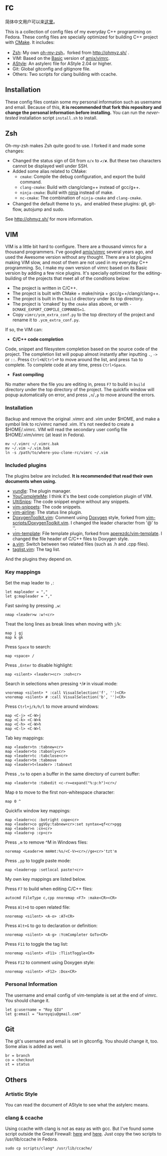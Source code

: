 # rc

简体中文用户可以来[这里](https://github.com/karoyqiu/rc/blob/master/README_zh_CN.md)。

This is a collection of config files of my everyday C++ programming on Fedora. These config files are specially optimized for building C++ project with [CMake](http://www.cmake.org/). It includes:

* [Zsh](http://www.zsh.org/): My own [oh-my-zsh](https://github.com/karoyqiu/oh-my-zsh)，forked from http://ohmyz.sh/ .
* VIM: Based on the [Basic](https://github.com/amix/vimrc/blob/master/vimrcs/basic.vim) version of [amix/vimrc](https://github.com/amix/vimrc).
* [AStyle](http://astyle.sourceforge.net/): An astylerc file for AStyle 2.04 or higher.
* Git: Global gitconfig and gitignore file.
* Others: Two scripts for clang building with ccache.

## Installation

These config files contain some my personal information such as username and email. Because of this, **it is recommended that fork this repository and change the personal information before installing.**
You can run the *never-tested* installation script `install.sh` to install.

## Zsh

Oh-my-zsh makes Zsh quite good to use. I forked it and made some changes:

* Changed the status sign of Git from `o/x` to `✔/✘`. But these two characters cannot be displayed well under SSH.
* Added some alias related to CMake:
  * `cmake`: Compile the debug configuration, and export the build command.
  * `clang-cmake`: Build with clang/clang++ instead of gcc/g++.
  * `ninja-cmake`: Build with [ninja](http://martine.github.io/ninja/) instead of make.
  * `nc-cmake`: The combination of `ninja-cmake` and `clang-cmake`.
* Changed the default theme to ys，and enabled these plugins: git, git-flow, autojump and sudo.

See http://ohmyz.sh/ for more information.

## VIM

VIM is a little bit hard to configure. There are a thousand vimrcs for a thousand programmers. I've googled [amix/vimrc](https://github.com/amix/vimrc) several years ago, and used the Awesome version without any thought. There are a lot plugins making VIM slow, and most of them are not used in my everyday C++ programming. So, I make my own version of vimrc based on its Basic version by adding a few nice plugins. It's specially optimized for the editing-building of the projects that meet all of the conditions below:

* The project is written in C/C++.
* The project is built with CMake + make/ninja + gcc/g++/clang/clang++.
* The project is built in the `build` directory under its top directory.
* The project is 'cmaked' by the `cmake` alias above, or with `-DCMAKE_EXPORT_COMPILE_COMMANDS=1`.
* Copy `vimrc/ycm_extra_conf.py` to the top directory of the project and rename it to `.ycm_extra_conf.py`.

If so, the VIM can:

* **C/C++ code completion**

Code, snippet and filesystem completion based on the source code of the project. The completion list will popup almost instantly after inputting `.`, `->` or `::`. Press `Ctrl+N`/`Ctrl+P` to move around the list, and press `Tab` to complete. To complete code at any time, press `Ctrl+Space`.

* **Fast compiling**

No matter where the file you are editing in, press `F7` to build in `build` directory under the top directory of the project. The quickfix window will popup automatically on error, and press `,n`/`,p` to move around the errors.

### Installation

Backup and remove the original .vimrc and .vim under $HOME, and make a symbol link to rc/vimrc named .vim. It's not needed to create a $HOME/.vimrc. VIM will read the secondary user config file $HOME/.vim/vimrc (at least in Fedora).

```
mv ~/.vimrc ~/.vimrc.bak
mv ~/.vim ~/.vim.bak
ln -s /path/to/where-you-clone-rc/vimrc ~/.vim
```

### Included plugins

The plugins below are included. **It is recommended that read their own documents when using.**

* [vundle](https://github.com/gmarik/Vundle.vim): The plugin manager.
* [YouCompleteMe](https://valloric.github.io/YouCompleteMe/): I think it's the best code completion plugin of VIM.
* [UltiSnips](https://github.com/SirVer/ultisnips): The code snippet engine without any snippets.
* [vim-snippets](https://github.com/honza/vim-snippets): The code snippets.
* [vim-airline](https://github.com/bling/vim-airline): The status line plugin.
* [DoxygenToolkit.vim](https://github.com/karoyqiu/DoxygenToolkit.vim): Comment using [Doxygen](https://www.doxygen.org/) style, forked from [vim-scripts/DoxygenToolkit.vim](https://github.com/vim-scripts/DoxygenToolkit.vim). I changed the leader character from '@' to '\'.
* [vim-template](https://github.com/karoyqiu/vim-template): File template plugin, forked from [aperezdc/vim-template](https://github.com/aperezdc/vim-template). I changed the file header of C/C++ files to Doxygen style.
* [a.vim](https://github.com/vim-scripts/a.vim): Switch between two related files (such as .h and .cpp files).
* [taglist.vim](https://github.com/vim-scripts/taglist.vim): The tag list.

And the plugins they depend on.

### Key mappings

Set the map leader to `,`:

    let mapleader = ","
    let g:mapleader = ","

Fast saving by pressing `,w`: 

    nmap <leader>w :w!<cr>

Treat the long lines as break lines when moving with `j`/`k`:

    map j gj
    map k gk

Press `Space` to search:

    map <space> /

Press `,Enter` to disable highlight:

    map <silent> <leader><cr> :noh<cr>

Search in selections when pressing `*`/`#` in visual mode:

    vnoremap <silent> * :call VisualSelection('f', '')<CR>
    vnoremap <silent> # :call VisualSelection('b', '')<CR>

Press `Ctrl+j/k/h/l` to move around windows: 

    map <C-j> <C-W>j
    map <C-k> <C-W>k
    map <C-h> <C-W>h
    map <C-l> <C-W>l

Tab key mappings:

    map <leader>tn :tabnew<cr>
    map <leader>to :tabonly<cr>
    map <leader>tc :tabclose<cr>
    map <leader>tm :tabmove
    map <leader>t<leader> :tabnext

Press `,te` to open a buffer in the same directory of current buffer:

    map <leader>te :tabedit <c-r>=expand("%:p:h")<cr>/

Map `0` to move to the first non-whitespace character:

    map 0 ^

Quickfix window key mappings:

    map <leader>cc :botright cope<cr>
    map <leader>co ggVGy:tabnew<cr>:set syntax=qf<cr>pgg
    map <leader>n :cn<cr>
    map <leader>p :cp<cr>

Press `,m` to remove ^M in Windows files: 

    noremap <Leader>m mmHmt:%s/<C-V><cr>//ge<cr>'tzt'm

Press `,pp` to toggle paste mode: 

    map <leader>pp :setlocal paste!<cr>

My own key mappings are listed below.

Press `F7` to build when editing C/C++ files:

    autocmd FileType c,cpp nnoremap <F7> :make<CR><CR>

Press `Alt+O` to open related file:

    nnoremap <silent> <A-o> :AT<CR>

Press `Alt+G` to go to declaration or definition: 

    nnoremap <silent> <A-g> :YcmCompleter GoTo<CR>

Press `F11` to toggle the tag list: 

    nnoremap <silent> <F11> :TlistToggle<CR>

Press `F12` to comment using Doxygen style: 

    nnoremap <silent> <F12> :Dox<CR>

### Personal Information

The username and email config of vim-template is set at the end of vimrc. You should change it.

    let g:username = "Roy QIU"
    let g:email = "karoyqiu@gmail.com"

## Git

The git's username and email is set in gitconfig. You should change it, too.
Some alias is added as well.

    br = branch
	co = checkout
	st = status

## Others

### Artistic Style

You can read the document of AStyle to see what the astylerc means.

### clang & ccache

Using ccache with clang is not as easy as with gcc. But I've found some script outside the Great Firewall: [here](http://petereisentraut.blogspot.com/2011/05/ccache-and-clang.html) and [here](http://petereisentraut.blogspot.com/2011/09/ccache-and-clang-part-2.html).
Just copy the two scripts to /usr/lib/ccache in Fedora.

    sudo cp scripts/clang* /usr/lib/ccache/
